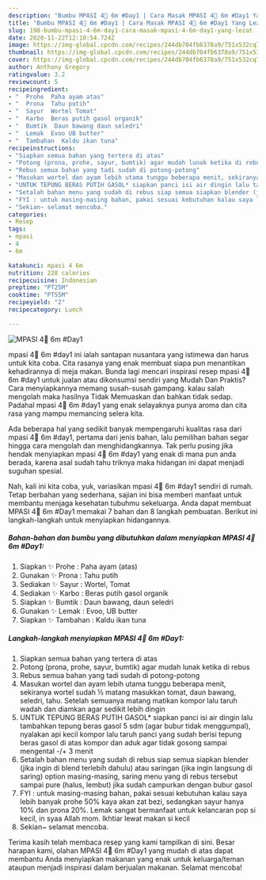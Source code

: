 ```yaml
---
description: "Bumbu MPASI 4🌟 6m #Day1 | Cara Masak MPASI 4🌟 6m #Day1 Yang Lezat"
title: "Bumbu MPASI 4🌟 6m #Day1 | Cara Masak MPASI 4🌟 6m #Day1 Yang Lezat"
slug: 198-bumbu-mpasi-4-6m-day1-cara-masak-mpasi-4-6m-day1-yang-lezat
date: 2020-11-22T12:10:54.724Z
image: https://img-global.cpcdn.com/recipes/244db704fb6378a9/751x532cq70/mpasi-4🌟-6m-day1-foto-resep-utama.jpg
thumbnail: https://img-global.cpcdn.com/recipes/244db704fb6378a9/751x532cq70/mpasi-4🌟-6m-day1-foto-resep-utama.jpg
cover: https://img-global.cpcdn.com/recipes/244db704fb6378a9/751x532cq70/mpasi-4🌟-6m-day1-foto-resep-utama.jpg
author: Anthony Gregory
ratingvalue: 3.2
reviewcount: 5
recipeingredient:
- "  Prohe  Paha ayam atas"
- "  Prona  Tahu putih"
- "  Sayur  Wortel Tomat"
- "  Karbo  Beras putih gasol organik"
- "  Bumtik  Daun bawang daun seledri"
- "  Lemak  Evoo UB butter"
- "  Tambahan  Kaldu ikan tuna"
recipeinstructions:
- "Siapkan semua bahan yang tertera di atas"
- "Potong (prona, prohe, sayur, bumtik) agar mudah lunak ketika di rebus"
- "Rebus semua bahan yang tadi sudah di potong-potong"
- "Masukan wortel dan ayam lebih utama tunggu beberapa menit, sekiranya wortel sudah ½ matang masukkan tomat, daun bawang, seledri, tahu. Setelah semuanya matang matikan kompor lalu taruh wadah dan diamkan agar sedikit lebih dingin"
- "UNTUK TEPUNG BERAS PUTIH GASOL* siapkan panci isi air dingin lalu tambahkan tepung beras gasol 5 sdm (agar bubur tidak menggumpal), nyalakan api kecil kompor lalu taruh panci yang sudah berisi tepung beras gasol di atas kompor dan aduk agar tidak gosong sampai mengental -/+ 3 menit"
- "Setalah bahan menu yang sudah di rebus siap semua siapkan blender (jika ingin di blend terlebih dahulu) atau saringan (jika ingin langsung di saring) option masing-masing, saring menu yang di rebus tersebut sampai pure (halus, lembut) jika sudah campurkan dengan bubur gasol"
- "FYI : untuk masing-masing bahan, pakai sesuai kebutuhan kalau saya lebih banyak prohe 50% kaya akan zat bezi, sedangkan sayur hanya 10% dan prona 20%. Lemak sangat bermanfaat untuk kelancaran pop si kecil, in syaa Allah mom. Ikhtiar lewat makan si kecil"
- "Sekian~ selamat mencoba."
categories:
- Resep
tags:
- mpasi
- 4
- 6m

katakunci: mpasi 4 6m 
nutrition: 228 calories
recipecuisine: Indonesian
preptime: "PT25M"
cooktime: "PT55M"
recipeyield: "2"
recipecategory: Lunch

---
```



![MPASI 4🌟 6m #Day1](https://img-global.cpcdn.com/recipes/244db704fb6378a9/751x532cq70/mpasi-4🌟-6m-day1-foto-resep-utama.jpg)


mpasi 4🌟 6m #day1 ini ialah santapan nusantara yang istimewa dan harus untuk kita coba. Cita rasanya yang enak membuat siapa pun menantikan kehadirannya di meja makan.
Bunda lagi mencari inspirasi resep mpasi 4🌟 6m #day1 untuk jualan atau dikonsumsi sendiri yang Mudah Dan Praktis? Cara menyiapkannya memang susah-susah gampang. kalau salah mengolah maka hasilnya Tidak Memuaskan dan bahkan tidak sedap. Padahal mpasi 4🌟 6m #day1 yang enak selayaknya punya aroma dan cita rasa yang mampu memancing selera kita.



Ada beberapa hal yang sedikit banyak mempengaruhi kualitas rasa dari mpasi 4🌟 6m #day1, pertama dari jenis bahan, lalu pemilihan bahan segar hingga cara mengolah dan menghidangkannya. Tak perlu pusing jika hendak menyiapkan mpasi 4🌟 6m #day1 yang enak di mana pun anda berada, karena asal sudah tahu triknya maka hidangan ini dapat menjadi suguhan spesial.


Nah, kali ini kita coba, yuk, variasikan mpasi 4🌟 6m #day1 sendiri di rumah. Tetap berbahan yang sederhana, sajian ini bisa memberi manfaat untuk membantu menjaga kesehatan tubuhmu sekeluarga. Anda dapat membuat MPASI 4🌟 6m #Day1 memakai 7 bahan dan 8 langkah pembuatan. Berikut ini langkah-langkah untuk menyiapkan hidangannya.

<!--inarticleads1-->

##### Bahan-bahan dan bumbu yang dibutuhkan dalam menyiapkan MPASI 4🌟 6m #Day1:

1. Siapkan  ✨ Prohe : Paha ayam (atas)
1. Gunakan  ✨ Prona : Tahu putih
1. Sediakan  ✨ Sayur : Wortel, Tomat
1. Sediakan  ✨ Karbo : Beras putih gasol organik
1. Siapkan  ✨ Bumtik : Daun bawang, daun seledri
1. Gunakan  ✨ Lemak : Evoo, UB butter
1. Siapkan  ✨ Tambahan : Kaldu ikan tuna




<!--inarticleads2-->

##### Langkah-langkah menyiapkan MPASI 4🌟 6m #Day1:

1. Siapkan semua bahan yang tertera di atas
1. Potong (prona, prohe, sayur, bumtik) agar mudah lunak ketika di rebus
1. Rebus semua bahan yang tadi sudah di potong-potong
1. Masukan wortel dan ayam lebih utama tunggu beberapa menit, sekiranya wortel sudah ½ matang masukkan tomat, daun bawang, seledri, tahu. Setelah semuanya matang matikan kompor lalu taruh wadah dan diamkan agar sedikit lebih dingin
1. UNTUK TEPUNG BERAS PUTIH GASOL* siapkan panci isi air dingin lalu tambahkan tepung beras gasol 5 sdm (agar bubur tidak menggumpal), nyalakan api kecil kompor lalu taruh panci yang sudah berisi tepung beras gasol di atas kompor dan aduk agar tidak gosong sampai mengental -/+ 3 menit
1. Setalah bahan menu yang sudah di rebus siap semua siapkan blender (jika ingin di blend terlebih dahulu) atau saringan (jika ingin langsung di saring) option masing-masing, saring menu yang di rebus tersebut sampai pure (halus, lembut) jika sudah campurkan dengan bubur gasol
1. FYI : untuk masing-masing bahan, pakai sesuai kebutuhan kalau saya lebih banyak prohe 50% kaya akan zat bezi, sedangkan sayur hanya 10% dan prona 20%. Lemak sangat bermanfaat untuk kelancaran pop si kecil, in syaa Allah mom. Ikhtiar lewat makan si kecil
1. Sekian~ selamat mencoba.




Terima kasih telah membaca resep yang kami tampilkan di sini. Besar harapan kami, olahan MPASI 4🌟 6m #Day1 yang mudah di atas dapat membantu Anda menyiapkan makanan yang enak untuk keluarga/teman ataupun menjadi inspirasi dalam berjualan makanan. Selamat mencoba!
